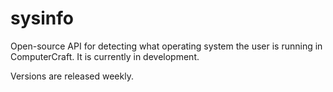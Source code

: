 # sysinfo
Open-source API for detecting what operating system the user is running in ComputerCraft. It is currently in development.

Versions are released weekly.
